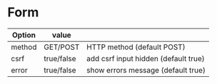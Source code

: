 # Form


| Option  |   value    |                                      |
|---------|------------|--------------------------------------|
| method  | GET/POST   | HTTP method (default POST)           |
| csrf    | true/false | add csrf input hidden (default true) |
| error   | true/false | show errors message (default true)   |
